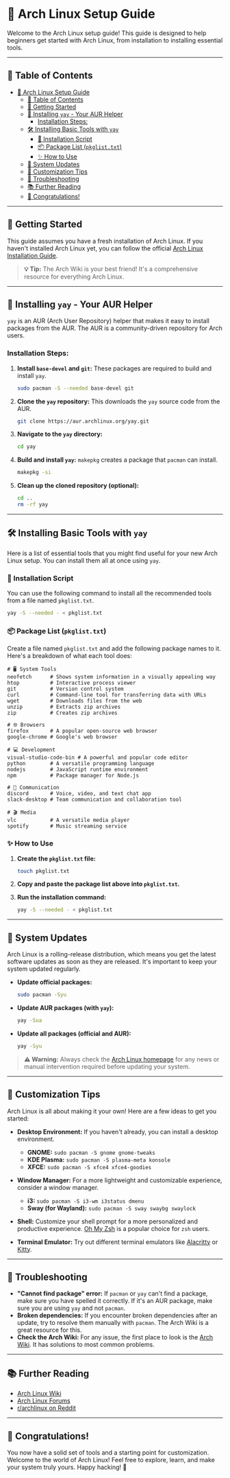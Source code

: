 
# 🐧 Arch Linux Setup Guide

Welcome to the Arch Linux setup guide! This guide is designed to help beginners get started with Arch Linux, from installation to installing essential tools.

---

## 📜 Table of Contents

- [🐧 Arch Linux Setup Guide](#-arch-linux-setup-guide)
  - [📜 Table of Contents](#-table-of-contents)
  - [🚀 Getting Started](#-getting-started)
  - [🔧 Installing `yay` - Your AUR Helper](#-installing-yay---your-aur-helper)
    - [Installation Steps:](#installation-steps)
  - [🛠️ Installing Basic Tools with `yay`](#️-installing-basic-tools-with-yay)
    - [📜 Installation Script](#-installation-script)
    - [📦 Package List (`pkglist.txt`)](#-package-list-pkglisttxt)
    - [✨ How to Use](#-how-to-use)
  - [🔄 System Updates](#-system-updates)
  - [🎨 Customization Tips](#-customization-tips)
  - [🤔 Troubleshooting](#-troubleshooting)
  - [📚 Further Reading](#-further-reading)
  - [🎉 Congratulations!](#-congratulations)

---

## 🚀 Getting Started

This guide assumes you have a fresh installation of Arch Linux. If you haven't installed Arch Linux yet, you can follow the official [Arch Linux Installation Guide](https://wiki.archlinux.org/title/Installation_guide).

> **💡 Tip:** The Arch Wiki is your best friend! It's a comprehensive resource for everything Arch Linux.

---

## 🔧 Installing `yay` - Your AUR Helper

`yay` is an AUR (Arch User Repository) helper that makes it easy to install packages from the AUR. The AUR is a community-driven repository for Arch users.

### Installation Steps:

1.  **Install `base-devel` and `git`:** These packages are required to build and install `yay`.
    ```bash
    sudo pacman -S --needed base-devel git
    ```

2.  **Clone the `yay` repository:** This downloads the `yay` source code from the AUR.
    ```bash
    git clone https://aur.archlinux.org/yay.git
    ```

3.  **Navigate to the `yay` directory:**
    ```bash
    cd yay
    ```

4.  **Build and install `yay`:** `makepkg` creates a package that `pacman` can install.
    ```bash
    makepkg -si
    ```

5.  **Clean up the cloned repository (optional):**
    ```bash
    cd ..
    rm -rf yay
    ```

---

## 🛠️ Installing Basic Tools with `yay`

Here is a list of essential tools that you might find useful for your new Arch Linux setup. You can install them all at once using `yay`.

### 📜 Installation Script

You can use the following command to install all the recommended tools from a file named `pkglist.txt`.

```bash
yay -S --needed - < pkglist.txt
```

### 📦 Package List (`pkglist.txt`)

Create a file named `pkglist.txt` and add the following package names to it. Here's a breakdown of what each tool does:

```
# 🖥️ System Tools
neofetch      # Shows system information in a visually appealing way
htop          # Interactive process viewer
git           # Version control system
curl          # Command-line tool for transferring data with URLs
wget          # Downloads files from the web
unzip         # Extracts zip archives
zip           # Creates zip archives

# 🌐 Browsers
firefox       # A popular open-source web browser
google-chrome # Google's web browser

# 💻 Development
visual-studio-code-bin # A powerful and popular code editor
python        # A versatile programming language
nodejs        # JavaScript runtime environment
npm           # Package manager for Node.js

# 💬 Communication
discord       # Voice, video, and text chat app
slack-desktop # Team communication and collaboration tool

# 🎬 Media
vlc           # A versatile media player
spotify       # Music streaming service
```

### ✨ How to Use

1.  **Create the `pkglist.txt` file:**
    ```bash
    touch pkglist.txt
    ```

2.  **Copy and paste the package list above into `pkglist.txt`.**

3.  **Run the installation command:**
    ```bash
    yay -S --needed - < pkglist.txt
    ```

---

## 🔄 System Updates

Arch Linux is a rolling-release distribution, which means you get the latest software updates as soon as they are released. It's important to keep your system updated regularly.

*   **Update official packages:**
    ```bash
    sudo pacman -Syu
    ```

*   **Update AUR packages (with `yay`):**
    ```bash
    yay -Sua
    ```

*   **Update all packages (official and AUR):**
    ```bash
    yay -Syu
    ```

> **⚠️ Warning:** Always check the [Arch Linux homepage](https://archlinux.org/) for any news or manual intervention required before updating your system.

---

## 🎨 Customization Tips

Arch Linux is all about making it your own! Here are a few ideas to get you started:

*   **Desktop Environment:** If you haven't already, you can install a desktop environment.
    *   **GNOME:** `sudo pacman -S gnome gnome-tweaks`
    *   **KDE Plasma:** `sudo pacman -S plasma-meta konsole`
    *   **XFCE:** `sudo pacman -S xfce4 xfce4-goodies`

*   **Window Manager:** For a more lightweight and customizable experience, consider a window manager.
    *   **i3:** `sudo pacman -S i3-wm i3status dmenu`
    *   **Sway (for Wayland):** `sudo pacman -S sway swaybg swaylock`

*   **Shell:** Customize your shell prompt for a more personalized and productive experience. [Oh My Zsh](https://ohmyz.sh/) is a popular choice for `zsh` users.

*   **Terminal Emulator:** Try out different terminal emulators like [Alacritty](https://wiki.archlinux.org/title/Alacritty) or [Kitty](https://wiki.archlinux.org/title/Kitty).

---

## 🤔 Troubleshooting

*   **"Cannot find package" error:** If `pacman` or `yay` can't find a package, make sure you have spelled it correctly. If it's an AUR package, make sure you are using `yay` and not `pacman`.
*   **Broken dependencies:** If you encounter broken dependencies after an update, try to resolve them manually with `pacman`. The Arch Wiki is a great resource for this.
*   **Check the Arch Wiki:** For any issue, the first place to look is the [Arch Wiki](https://wiki.archlinux.org/). It has solutions to most common problems.

---

## 📚 Further Reading

*   [Arch Linux Wiki](https://wiki.archlinux.org/)
*   [Arch Linux Forums](https://bbs.archlinux.org/)
*   [r/archlinux on Reddit](https://www.reddit.com/r/archlinux/)

---

## 🎉 Congratulations!

You now have a solid set of tools and a starting point for customization. Welcome to the world of Arch Linux! Feel free to explore, learn, and make your system truly yours. Happy hacking! 🚀
